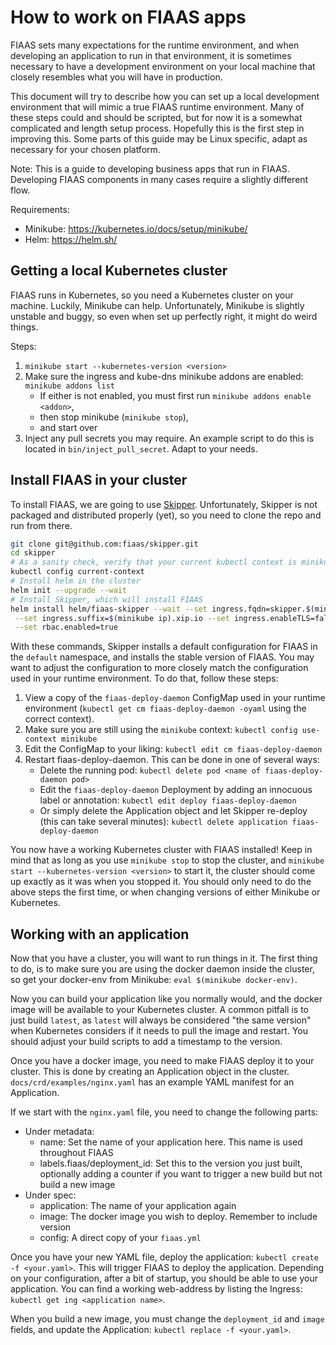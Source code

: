 How to work on FIAAS apps
=========================

FIAAS sets many expectations for the runtime environment, and when developing an application to run in that environment, it is sometimes necessary to have a development environment on your local machine that closely resembles what you will have in production.

This document will try to describe how you can set up a local development environment that will mimic a true FIAAS runtime environment. Many of these steps could and should be scripted, but for now it is a somewhat complicated and length setup process. Hopefully this is the first step in improving this. Some parts of this guide may be Linux specific, adapt as necessary for your chosen platform.

Note: This is a guide to developing business apps that run in FIAAS. Developing FIAAS components in many cases require a slightly different flow.

Requirements:

- Minikube: <https://kubernetes.io/docs/setup/minikube/>
- Helm: <https://helm.sh/>


Getting a local Kubernetes cluster
----------------------------------

FIAAS runs in Kubernetes, so you need a Kubernetes cluster on your machine. Luckily, Minikube can help. Unfortunately, Minikube is slightly unstable and buggy, so even when set up perfectly right, it might do weird things.

Steps:

1. `minikube start --kubernetes-version <version>`
1. Make sure the ingress and kube-dns minikube addons are enabled: `minikube addons list`
    - If either is not enabled, you must first run `minikube addons enable <addon>`,
    - then stop minikube (`minikube stop`),
    - and start over
1. Inject any pull secrets you may require. An example script to do this is located in `bin/inject_pull_secret`. Adapt to your needs.


Install FIAAS in your cluster
-----------------------------

To install FIAAS, we are going to use [Skipper](https://github.com/fiaas/skipper). Unfortunately, Skipper is not packaged and distributed properly (yet), so you need to clone the repo and run from there.

```bash
git clone git@github.com:fiaas/skipper.git
cd skipper
# As a sanity check, verify that your current kubectl context is minikube
kubectl config current-context
# Install helm in the cluster
helm init --upgrade --wait
# Install Skipper, which will install FIAAS
helm install helm/fiaas-skipper --wait --set ingress.fqdn=skipper.$(minikube ip).xip.io \
 --set ingress.suffix=$(minikube ip).xip.io --set ingress.enableTLS=false --set addFiaasDeployDaemonConfigmap=true \
 --set rbac.enabled=true 
```

With these commands, Skipper installs a default configuration for FIAAS in the `default` namespace, and installs the stable version of FIAAS. You may want to adjust the configuration to more closely match the configuration used in your runtime environment. To do that, follow these steps:
 
1. View a copy of the `fiaas-deploy-daemon` ConfigMap used in your runtime environment (`kubectl get cm fiaas-deploy-daemon -oyaml` using the correct context).
1. Make sure you are still using the `minikube` context: `kubectl config use-context minikube`
1. Edit the ConfigMap to your liking: `kubectl edit cm fiaas-deploy-daemon`
1. Restart fiaas-deploy-daemon. This can be done in one of several ways:
    - Delete the running pod: `kubectl delete pod <name of fiaas-deploy-daemon pod>`
    - Edit the `fiaas-deploy-daemon` Deployment by adding an innocuous label or annotation: `kubectl edit deploy fiaas-deploy-daemon`
    - Or simply delete the Application object and let Skipper re-deploy (this can take several minutes): `kubectl delete application fiaas-deploy-daemon`

You now have a working Kubernetes cluster with FIAAS installed! Keep in mind that as long as you use `minikube stop` to stop the cluster, and `minikube start --kubernetes-version <version>` to start it, the cluster should come up exactly as it was when you stopped it. You should only need to do the above steps the first time, or when changing versions of either Minikube or Kubernetes.


Working with an application
---------------------------

Now that you have a cluster, you will want to run things in it. The first thing to do, is to make sure you are using the docker daemon inside the cluster, so get your docker-env from Minikube: `eval $(minikube docker-env)`.

Now you can build your application like you normally would, and the docker image will be available to your Kubernetes cluster. A common pitfall is to just build `latest`, as `latest` will always be considered "the same version" when Kubernetes considers if it needs to pull the image and restart. You should adjust your build scripts to add a timestamp to the version.

Once you have a docker image, you need to make FIAAS deploy it to your cluster. This is done by creating an Application object in the cluster. `docs/crd/examples/nginx.yaml` has an example YAML manifest for an Application. 

If we start with the `nginx.yaml` file, you need to change the following parts:

- Under metadata:
    - name: Set the name of your application here. This name is used throughout FIAAS
    - labels.fiaas/deployment_id: Set this to the version you just built, optionally adding a counter if you want to trigger a new build but not build a new image
- Under spec:
    - application: The name of your application again
    - image: The docker image you wish to deploy. Remember to include version
    - config: A direct copy of your `fiaas.yml`

Once you have your new YAML file, deploy the application: `kubectl create -f <your.yaml>`. This will trigger FIAAS to deploy the application. Depending on your configuration, after a bit of startup, you should be able to use your application. You can find a working web-address by listing the Ingress: `kubectl get ing <application name>`. 

When you build a new image, you must change the `deployment_id` and `image` fields, and update the Application: `kubectl replace -f <your.yaml>`.
